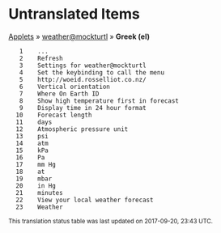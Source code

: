 # Untranslated Items
[Applets](../../../README.md) &#187; [weather@mockturtl](../README.md) &#187; **Greek (el)**

       1	...
       2	Refresh
       3	Settings for weather@mockturtl
       4	Set the keybinding to call the menu
       5	http://woeid.rosselliot.co.nz/
       6	Vertical orientation
       7	Where On Earth ID
       8	Show high temperature first in forecast
       9	Display time in 24 hour format
      10	Forecast length
      11	days
      12	Atmospheric pressure unit
      13	psi
      14	atm
      15	kPa
      16	Pa
      17	mm Hg
      18	at
      19	mbar
      20	in Hg
      21	minutes
      22	View your local weather forecast
      23	Weather

<sup>This translation status table was last updated on 2017-09-20, 23:43 UTC.</sup>
